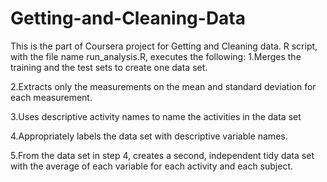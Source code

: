 # Getting-and-Cleaning-Data

This is the part of Coursera project for Getting and Cleaning data.
R script, with the file name run_analysis.R, executes the following:
1.Merges the training and the test sets to create one data set.

2.Extracts only the measurements on the mean and standard deviation for each measurement.

3.Uses descriptive activity names to name the activities in the data set

4.Appropriately labels the data set with descriptive variable names.

5.From the data set in step 4, creates a second, independent tidy data set with the average of each variable for each activity and each subject.

